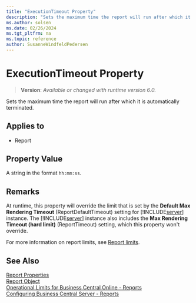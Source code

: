 ```yaml
---
title: "ExecutionTimeout Property"
description: "Sets the maximum time the report will run after which it is automatically terminated."
ms.author: solsen
ms.date: 02/26/2024
ms.tgt_pltfrm: na
ms.topic: reference
author: SusanneWindfeldPedersen
---
```

[//]: # (START>DO_NOT_EDIT)
[//]: # (IMPORTANT:Do not edit any of the content between here and the END>DO_NOT_EDIT.)
[//]: # (Any modifications should be made in the .xml files in the ModernDev repo.)
# ExecutionTimeout Property
> **Version**: _Available or changed with runtime version 6.0._

Sets the maximum time the report will run after which it is automatically terminated.

## Applies to
-   Report

[//]: # (IMPORTANT: END>DO_NOT_EDIT)

## Property Value

A string in the format `hh:mm:ss`.

## Remarks

At runtime, this property will override the limit that is set by the **Default Max Rendering Timeout** (ReportDefaultTimeout) setting for [!INCLUDE[server](../includes/server.md)] instance. The [!INCLUDE[server](../includes/server.md)] instance also includes the **Max Rendering Timeout (hard limit)** (ReportTimeout) setting, which this property won't override.

For more information on report limits, see [Report limits](../devenv-report-object.md#report-limits).

## See Also  

[Report Properties](devenv-report-properties.md)  
[Report Object](../devenv-report-object.md)  
[Operational Limits for Business Central Online - Reports](../../administration/operational-limits-online.md#Reports)  
[Configuring Business Central Server - Reports](../../administration/configure-server-instance.md#Reports)  
